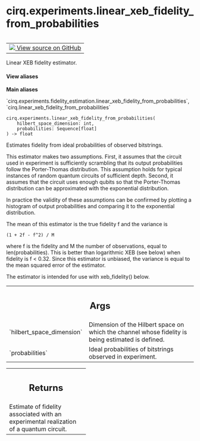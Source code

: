 <div itemscope itemtype="http://developers.google.com/ReferenceObject">
<meta itemprop="name" content="cirq.experiments.linear_xeb_fidelity_from_probabilities" />
<meta itemprop="path" content="Stable" />
</div>

# cirq.experiments.linear_xeb_fidelity_from_probabilities

<!-- Insert buttons and diff -->

<table class="tfo-notebook-buttons tfo-api" align="left">

<td>
  <a target="_blank" href="https://github.com/quantumlib/cirq/tree/master/cirq/experiments/fidelity_estimation.py">
    <img src="https://www.tensorflow.org/images/GitHub-Mark-32px.png" />
    View source on GitHub
  </a>
</td>
</table>



Linear XEB fidelity estimator.

<section class="expandable">
  <h4 class="showalways">View aliases</h4>
  <p>
<b>Main aliases</b>
<p>`cirq.experiments.fidelity_estimation.linear_xeb_fidelity_from_probabilities`, `cirq.linear_xeb_fidelity_from_probabilities`</p>
</p>
</section>

<pre class="devsite-click-to-copy prettyprint lang-py tfo-signature-link">
<code>cirq.experiments.linear_xeb_fidelity_from_probabilities(
    hilbert_space_dimension: int,
    probabilities: Sequence[float]
) -> float
</code></pre>



<!-- Placeholder for "Used in" -->

Estimates fidelity from ideal probabilities of observed bitstrings.

This estimator makes two assumptions. First, it assumes that the circuit
used in experiment is sufficiently scrambling that its output probabilities
follow the Porter-Thomas distribution. This assumption holds for typical
instances of random quantum circuits of sufficient depth. Second, it assumes
that the circuit uses enough qubits so that the Porter-Thomas distribution
can be approximated with the exponential distribution.

In practice the validity of these assumptions can be confirmed by plotting
a histogram of output probabilities and comparing it to the exponential
distribution.

The mean of this estimator is the true fidelity f and the variance is

    (1 + 2f - f^2) / M

where f is the fidelity and M the number of observations, equal to
len(probabilities). This is better than logarithmic XEB (see below)
when fidelity is f < 0.32. Since this estimator is unbiased, the
variance is equal to the mean squared error of the estimator.

The estimator is intended for use with xeb_fidelity() below.

<!-- Tabular view -->
 <table class="responsive fixed orange">
<colgroup><col width="214px"><col></colgroup>
<tr><th colspan="2"><h2 class="add-link">Args</h2></th></tr>

<tr>
<td>
`hilbert_space_dimension`
</td>
<td>
Dimension of the Hilbert space on which
the channel whose fidelity is being estimated is defined.
</td>
</tr><tr>
<td>
`probabilities`
</td>
<td>
Ideal probabilities of bitstrings observed in
experiment.
</td>
</tr>
</table>



<!-- Tabular view -->
 <table class="responsive fixed orange">
<colgroup><col width="214px"><col></colgroup>
<tr><th colspan="2"><h2 class="add-link">Returns</h2></th></tr>
<tr class="alt">
<td colspan="2">
Estimate of fidelity associated with an experimental realization
of a quantum circuit.
</td>
</tr>

</table>

